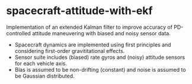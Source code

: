 # spacecraft-attitude-with-ekf

Implementation of an extended Kalman filter to improve accuracy of PD-controlled attitude maneuvering with biased and noisy sensor data.

- Spacecraft dynamics are implemented using first principles and considering first-order gravititational effects. 
- Sensor suite includes (biased) rate gyros and (noisy) attitude sensors for each vehicle axis.
- Bias is assumed to be non-drifting (constant) and noise is assumed to be Gaussian distributed.

